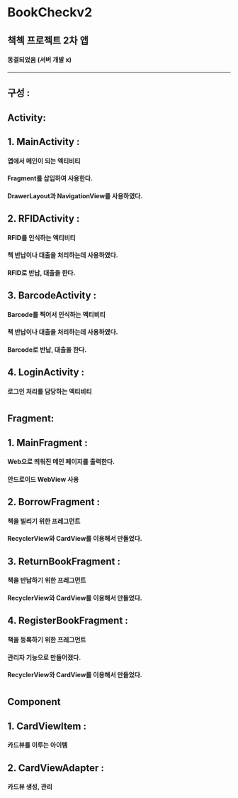 BookCheckv2
===========
책첵 프로젝트 2차 앱
-----------

#### 동결되었음 (서버 개발 x)

<hr/>

## 구성 : 
## Activity:
## 1. MainActivity : 
#### 앱에서 메인이 되는 엑티비티
#### Fragment를 삽입하여 사용한다.
#### DrawerLayout과 NavigationView를 사용하였다.

## 2. RFIDActivity :
#### RFID를 인식하는 엑티비티
#### 책 반납이나 대출을 처리하는데 사용하였다.
#### RFID로 반납, 대출을 한다.

## 3. BarcodeActivity :
#### Barcode를 찍어서 인식하는 엑티비티
#### 책 반납이나 대출을 처리하는데 사용하였다.
#### Barcode로 반납, 대출을 한다.

## 4. LoginActivity : 
#### 로그인 처리를 담당하는 엑티비티

#

## Fragment:
## 1. MainFragment :
#### Web으로 띄워진 메인 페이지를 출력한다.
#### 안드로이드 WebView 사용


## 2. BorrowFragment :
#### 책을 빌리기 위한 프레그먼트
#### RecyclerView와 CardView를 이용해서 만들었다.

## 3. ReturnBookFragment :
#### 책을 반납하기 위한 프레그먼트
#### RecyclerView와 CardView를 이용해서 만들었다.

## 4. RegisterBookFragment :
#### 책을 등록하기 위한 프레그먼트
#### 관리자 기능으로 만들어졌다.
#### RecyclerView와 CardView를 이용해서 만들었다.

#

## Component
## 1. CardViewItem :
#### 카드뷰를 이루는 아이템

## 2. CardViewAdapter :
#### 카드뷰 생성, 관리